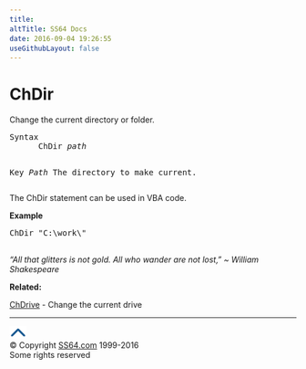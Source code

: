 ```yaml
---
title:
altTitle: SS64 Docs
date: 2016-09-04 19:26:55
useGithubLayout: false
---
```

<!-- #BeginLibraryItem "/Library/head_access.lbi" --><!-- #EndLibraryItem --><h1>ChDir</h1>
<p>  Change the current directory or folder.</p>
<pre>Syntax
      ChDir <i>path</i>

Key
   <i>Path</i>   The directory to make current.
</pre>
<p>The ChDir statement can be used in VBA code. </p>
<p><b>Example</b></p>
<pre>ChDir "C:\work\"

</pre>
<p class="quote"><i>“All that glitters is not gold. All who wander are not lost‚” ~ William Shakespeare</i></p>
<p><b>Related:</b></p>
<p><a href="chdrive.html">ChDrive</a> - Change the current drive</p><!-- #BeginLibraryItem "/Library/foot_access.lbi" --><p><script async="" src="//pagead2.googlesyndication.com/pagead/js/adsbygoogle.js"></script>
<!-- access -->

<hr>
<div id="bl" class="footer"><a href="#"><img src="../images/top.png" width="30" height="22" alt="Back to the Top"></a></div>
<div id="br" class="footer, tagline">© Copyright <a href="http://ss64.com/">SS64.com</a> 1999-2016<br>
Some rights reserved</div><!-- #EndLibraryItem -->

